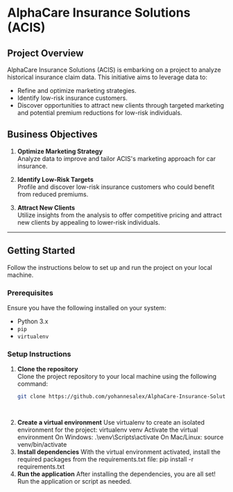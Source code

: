 # AlphaCare Insurance Solutions (ACIS)

## Project Overview
AlphaCare Insurance Solutions (ACIS) is embarking on a project to analyze historical insurance claim data. This initiative aims to leverage data to:
- Refine and optimize marketing strategies.
- Identify low-risk insurance customers.
- Discover opportunities to attract new clients through targeted marketing and potential premium reductions for low-risk individuals.

## Business Objectives

1. **Optimize Marketing Strategy**  
   Analyze data to improve and tailor ACIS's marketing approach for car insurance.

2. **Identify Low-Risk Targets**  
   Profile and discover low-risk insurance customers who could benefit from reduced premiums.

3. **Attract New Clients**  
   Utilize insights from the analysis to offer competitive pricing and attract new clients by appealing to lower-risk individuals.

---

## Getting Started

Follow the instructions below to set up and run the project on your local machine.

### Prerequisites
Ensure you have the following installed on your system:
- Python 3.x
- `pip`
- `virtualenv`

### Setup Instructions

1. **Clone the repository**  
   Clone the project repository to your local machine using the following command:
   ```bash
   git clone https://github.com/yohannesalex/AlphaCare-Insurance-Solutions

    
2. **Create a virtual environment**
    Use virtualenv to create an isolated environment for the project:
    virtualenv venv
    Activate the virtual environment
    On Windows:
        .\venv\Scripts\activate
    On Mac/Linux:
        source venv/bin/activate
3. **Install dependencies**
    With the virtual environment activated, install the required packages from the requirements.txt file:
        pip install -r requirements.txt
4. **Run the application**
    After installing the dependencies, you are all set! Run the application or script as needed.

